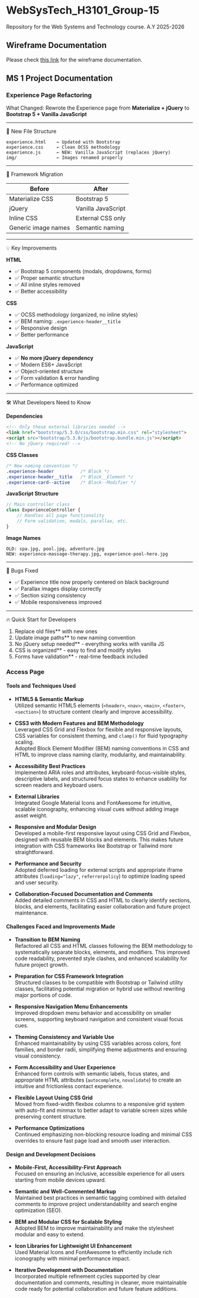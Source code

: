 # WebSysTech_H3101_Group-15

Repository for the Web Systems and Technology course.
A.Y 2025-2026

## Wireframe Documentation

Please check [this link](https://github.com/Gracielleee/WebSysTech_H3101_Group-15/blob/main/WIREFRAME.md) for the wireframe documentation.

## MS 1 Project Documentation

### **Experience Page Refactoring**

What Changed: 
Rewrote the Experience page from **Materialize + jQuery** to **Bootstrap 5 + Vanilla JavaScript**

---

📁 New File Structure
```
experience.html    ← Updated with Bootstrap
experience.css     ← Clean OCSS methodology
experience.js      ← NEW: Vanilla JavaScript (replaces jQuery)
img/               ← Images renamed properly
```

---

🔄 Framework Migration

| **Before** | **After** |
|------------|-----------|
| Materialize CSS | Bootstrap 5 |
| jQuery | Vanilla JavaScript |
| Inline CSS | External CSS only |
| Generic image names | Semantic naming |

---

💡 Key Improvements

**HTML**
- ✅ Bootstrap 5 components (modals, dropdowns, forms)
- ✅ Proper semantic structure
- ✅ All inline styles removed
- ✅ Better accessibility

**CSS** 
- ✅ OCSS methodology (organized, no inline styles)
- ✅ BEM naming: `.experience-header__title`
- ✅ Responsive design
- ✅ Better performance

**JavaScript**
- ✅ **No more jQuery dependency** 
- ✅ Modern ES6+ JavaScript
- ✅ Object-oriented structure
- ✅ Form validation & error handling
- ✅ Performance optimized

---

🛠️ What Developers Need to Know

**Dependencies**
```html
<!-- Only these external libraries needed -->
<link href="bootstrap/5.3.0/css/bootstrap.min.css" rel="stylesheet">
<script src="bootstrap/5.3.0/js/bootstrap.bundle.min.js"></script>
<!-- No jQuery required! -->
```

**CSS Classes**
```css
/* New naming convention */
.experience-header          /* Block */
.experience-header__title   /* Block__Element */
.experience-card--active    /* Block--Modifier */
```

**JavaScript Structure**
```javascript
// Main controller class
class ExperienceController {
    // Handles all page functionality
    // Form validation, modals, parallax, etc.
}
```

**Image Names**
```
OLD: spa.jpg, pool.jpg, adventure.jpg
NEW: experience-massage-therapy.jpg, experience-pool-hero.jpg
```

---

🐛 Bugs Fixed
- ✅ Experience title now properly centered on black background
- ✅ Parallax images display correctly
- ✅ Section sizing consistency 
- ✅ Mobile responsiveness improved

---

🔥 Quick Start for Developers

1. Replace old files** with new ones
2. Update image paths** to new naming convention
3. No jQuery setup needed** - everything works with vanilla JS
4. CSS is organized** - easy to find and modify styles
5. Forms have validation** - real-time feedback included

### **Access Page**

#### Tools and Techniques Used

- **HTML5 & Semantic Markup**  
  Utilized semantic HTML5 elements (`<header>`, `<nav>`, `<main>`, `<footer>`, `<section>`) to structure content clearly and improve accessibility.

- **CSS3 with Modern Features and BEM Methodology**  
  Leveraged CSS Grid and Flexbox for flexible and responsive layouts, CSS variables for consistent theming, and `clamp()` for fluid typography scaling.  
  Adopted Block Element Modifier (BEM) naming conventions in CSS and HTML to improve class naming clarity, modularity, and maintainability.

- **Accessibility Best Practices**  
  Implemented ARIA roles and attributes, keyboard-focus-visible styles, descriptive labels, and structured focus states to enhance usability for screen readers and keyboard users.

- **External Libraries**  
  Integrated Google Material Icons and FontAwesome for intuitive, scalable iconography, enhancing visual cues without adding image asset weight.

- **Responsive and Modular Design**  
  Developed a mobile-first responsive layout using CSS Grid and Flexbox, designed with reusable BEM blocks and elements. This makes future integration with CSS frameworks like Bootstrap or Tailwind more straightforward.

- **Performance and Security**  
  Adopted deferred loading for external scripts and appropriate iframe attributes (`loading="lazy"`, `referrerpolicy`) to optimize loading speed and user security.

- **Collaboration-Focused Documentation and Comments**  
  Added detailed comments in CSS and HTML to clearly identify sections, blocks, and elements, facilitating easier collaboration and future project maintenance.

#### Challenges Faced and Improvements Made

- **Transition to BEM Naming**  
  Refactored all CSS and HTML classes following the BEM methodology to systematically separate blocks, elements, and modifiers. This improved code readability, prevented style clashes, and enhanced scalability for future project growth.

- **Preparation for CSS Framework Integration**  
  Structured classes to be compatible with Bootstrap or Tailwind utility classes, facilitating potential migration or hybrid use without rewriting major portions of code.

- **Responsive Navigation Menu Enhancements**  
  Improved dropdown menu behavior and accessibility on smaller screens, supporting keyboard navigation and consistent visual focus cues.

- **Theming Consistency and Variable Use**  
  Enhanced maintainability by using CSS variables across colors, font families, and border radii, simplifying theme adjustments and ensuring visual consistency.

- **Form Accessibility and User Experience**  
  Enhanced form controls with semantic labels, focus states, and appropriate HTML attributes (`autocomplete`, `novalidate`) to create an intuitive and frictionless contact experience.

- **Flexible Layout Using CSS Grid**  
  Moved from fixed-width flexbox columns to a responsive grid system with auto-fit and minmax to better adapt to variable screen sizes while preserving content structure.

- **Performance Optimizations**  
  Continued emphasizing non-blocking resource loading and minimal CSS overrides to ensure fast page load and smooth user interaction.

#### Design and Development Decisions

- **Mobile-First, Accessibility-First Approach**  
  Focused on ensuring an inclusive, accessible experience for all users starting from mobile devices upward.

- **Semantic and Well-Commented Markup**  
  Maintained best practices in semantic tagging combined with detailed comments to improve project understandability and search engine optimization (SEO).

- **BEM and Modular CSS for Scalable Styling**  
  Adopted BEM to improve maintainability and make the stylesheet modular and easy to extend.

- **Icon Libraries for Lightweight UI Enhancement**  
  Used Material Icons and FontAwesome to efficiently include rich iconography with minimal performance impact.

- **Iterative Development with Documentation**  
  Incorporated multiple refinement cycles supported by clear documentation and comments, resulting in cleaner, more maintainable code ready for potential collaboration and future feature additions.
